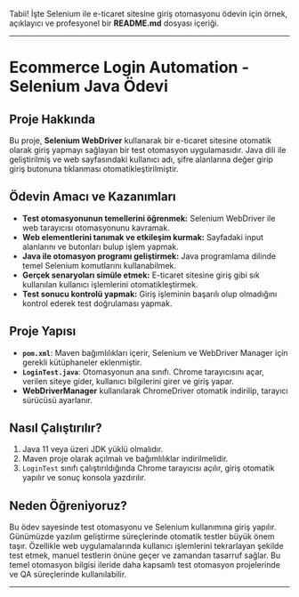 Tabii! İşte Selenium ile e-ticaret sitesine giriş otomasyonu ödevin için örnek, açıklayıcı ve profesyonel bir **README.md** dosyası içeriği.

---

# Ecommerce Login Automation - Selenium Java Ödevi

## Proje Hakkında

Bu proje, **Selenium WebDriver** kullanarak bir e-ticaret sitesine otomatik olarak giriş yapmayı sağlayan bir test otomasyon uygulamasıdır. Java dili ile geliştirilmiş ve web sayfasındaki kullanıcı adı, şifre alanlarına değer girip giriş butonuna tıklanması otomatikleştirilmiştir.

## Ödevin Amacı ve Kazanımları

* **Test otomasyonunun temellerini öğrenmek:** Selenium WebDriver ile web tarayıcısı otomasyonunu kavramak.
* **Web elementlerini tanımak ve etkileşim kurmak:** Sayfadaki input alanlarını ve butonları bulup işlem yapmak.
* **Java ile otomasyon programı geliştirmek:** Java programlama dilinde temel Selenium komutlarını kullanabilmek.
* **Gerçek senaryoları simüle etmek:** E-ticaret sitesine giriş gibi sık kullanılan kullanıcı işlemlerini otomatikleştirmek.
* **Test sonucu kontrolü yapmak:** Giriş işleminin başarılı olup olmadığını kontrol ederek test doğrulaması yapmak.

## Proje Yapısı

* **`pom.xml`**: Maven bağımlılıkları içerir, Selenium ve WebDriver Manager için gerekli kütüphaneler eklenmiştir.
* **`LoginTest.java`**: Otomasyonun ana sınıfı. Chrome tarayıcısını açar, verilen siteye gider, kullanıcı bilgilerini girer ve giriş yapar.
* **WebDriverManager** kullanılarak ChromeDriver otomatik indirilip, tarayıcı sürücüsü ayarlanır.

## Nasıl Çalıştırılır?

1. Java 11 veya üzeri JDK yüklü olmalıdır.
2. Maven proje olarak açılmalı ve bağımlılıklar indirilmelidir.
3. `LoginTest` sınıfı çalıştırıldığında Chrome tarayıcısı açılır, giriş otomatik yapılır ve sonuç konsola yazdırılır.

## Neden Öğreniyoruz?

Bu ödev sayesinde test otomasyonu ve Selenium kullanımına giriş yapılır. Günümüzde yazılım geliştirme süreçlerinde otomatik testler büyük önem taşır.
Özellikle web uygulamalarında kullanıcı işlemlerini tekrarlayan şekilde test etmek, manuel testlerin önüne geçer ve zamandan tasarruf sağlar.
Bu temel otomasyon bilgisi ileride daha kapsamlı test otomasyon projelerinde ve QA süreçlerinde kullanılabilir.

---

